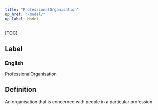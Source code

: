 ```yaml
---
title: "ProfessionalOrganisation"
up_href: "/model/"
up_label: Model
---
```


[TOC]

## Label

### English
ProfessionalOrganisation


## Definition
An organisation that is concerned with people in a particular profession. 


    
